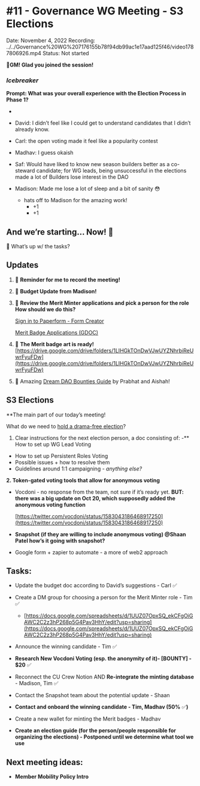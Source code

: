 # #11 - Governance WG Meeting - S3 Elections

Date: November 4, 2022
Recording: ../../Governance%20WG%207176155b78f94db99ac1e17aad125f46/video1787806926.mp4
Status: Not started

🌱**GM! Glad you joined the session!** 

### *Icebreaker*

**Prompt: What was your overall experience with the Election Process in Phase 1?**

- 
- David: I didn’t feel like I could get to understand candidates that I didn’t already know.
- Carl: the open voting made it feel like a popularity contest
- Madhav: I guess okaish
- Saf: Would have liked to know new season builders better as a co-steward candidate; for WG leads, being unsuccessful in the elections made a lot of Builders lose interest in the DAO

- Madison: Made me lose a lot of sleep and a bit of sanity 😳
    - hats off to Madison for the amazing work!
        - +1
        - +1

## And we’re starting... Now! 🚀

<aside>
📢 What’s up w/ the tasks?

## Updates

1. 🔴 **Reminder for me to record the meeting!**
2. 🏦 **Budget Update from Madison!**
3. 🔎 **Review the Merit Minter applications and pick a person for the role
How should we do this?**
    
    [Sign in to Paperform - Form Creator](https://paperform.co/submissions/ddminter)
    
    [Merit Badge Applications (GDOC)](https://docs.google.com/spreadsheets/d/1UUZ07OpxSQ_ekCFgOiGAWC2C2z3hP268p5G4Pav3HhY/edit?usp=sharing)
    
4. 🎨 **The Merit badge art is ready!** [https://drive.google.com/drive/folders/1LIHGkTOnDwVJwUYZNhrbiReUwrFyuFDw](https://drive.google.com/drive/folders/1LIHGkTOnDwVJwUYZNhrbiReUwrFyuFDw)
5. 📄 Amazing [Dream DAO Bounties Guide](../../../../Guides%20&%20How-To%E2%80%99s%2063c1f45fab634aeaa80bf88fbf4b1c2c/Dream%20DAO%20Bounties%20Guide%2040027f7e667f4faaa5db1a26fd6fb1d3.md) by Prabhat and Aishah!
</aside>

## S3 Elections

**The main part of our today’s meeting! 

What do we need to [hold a drama-free election](../../../../Document%20Archive%20816b78f2e0c6400e8ce641cdd07e5402/Dream%20DAO%20Working%20Groups%20Home%20Season%201%204d1702104a2f4180a27e92b0510bd283/Dream%20DAO%20Phase%201%20Working%20Groups%20c53752864e064f6da1b9f1c4ed1019ba/Governance%20WG%20%5BLegacy%5D%20a464f56462524c87842951a5c5d8b9f0/Governance%20WG%20in%20Season%202%207538a4c8c3a8416cba1924d3b0457068.md)?
1. Clear instructions for the next election person, a doc consisting of:
-** How to set up WG Lead Voting
- How to set up Persistent Roles Voting
- Possible issues + how to resolve them
- Guidelines around 1:1 campaigning
*- anything else?*

**2. Token-gated voting tools that allow for anonymous voting**

- Vocdoni - no response from the team, not sure if it’s ready yet.
**BUT: there was a big update on Oct 20, which supposedly added the anonymous voting function**
    
    [https://twitter.com/vocdoni/status/1583043186468917250](https://twitter.com/vocdoni/status/1583043186468917250)
    
- **Snapshot (if they are willing to include anonymous voting) 
@Shaan Patel how’s it going with snapshot?**
- Google form + zapier to automate - a more of web2 approach

## Tasks:

- Update the budget doc according to David’s suggestions - Carl ✅
- Create a DM group for choosing a person for the Merit Minter role - Tim ✅
    - [https://docs.google.com/spreadsheets/d/1UUZ07OpxSQ_ekCFgOiGAWC2C2z3hP268p5G4Pav3HhY/edit?usp=sharing](https://docs.google.com/spreadsheets/d/1UUZ07OpxSQ_ekCFgOiGAWC2C2z3hP268p5G4Pav3HhY/edit?usp=sharing)
- Announce the winning candidate - Tim ✅
- **Research New Vocdoni Voting (esp. the anonymity of it)- [BOUNTY] - $20** ✅
- Reconnect the CU Crew Notion AND **Re-integrate the minting database** - Madison, Tim ✅

- Contact the Snapshot team about the potential update - Shaan
- **Contact and onboard the winning candidate - Tim, Madhav (50%** ✅**)**
- Create a new wallet for minting the Merit badges - Madhav

- **Create an election guide (for the person/people responsible for organizing the elections) - Postponed until we determine what tool we use**

## **Next meeting ideas:**

- **Member Mobility Policy Intro**